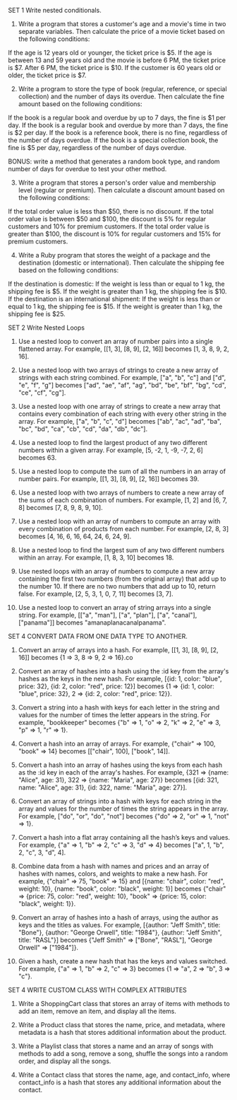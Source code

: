 SET 1 Write nested conditionals.
1. Write a program that stores a customer's age and a movie's time in two separate variables. Then calculate the price of a movie ticket based on the following conditions:

If the age is 12 years old or younger, the ticket price is $5.
If the age is between 13 and 59 years old and the movie is before 6 PM, the ticket price is $7. After 6 PM, the ticket price is $10.
If the customer is 60 years old or older, the ticket price is $7. 

2. Write a program to store the type of book (regular, reference, or special collection) and the number of days its overdue. Then calculate the fine amount based on the following conditions:

If the book is a regular book and overdue by up to 7 days, the fine is $1 per day.
If the book is a regular book and overdue by more than 7 days, the fine is $2 per day.
If the book is a reference book, there is no fine, regardless of the number of days overdue.
If the book is a special collection book, the fine is $5 per day, regardless of the number of days overdue.

BONUS: write a method that generates a random book type, and random number of days for overdue to test your other method. 

3. Write a program that stores a person's order value and membership level (regular or premium). Then calculate a discount amount based on the following conditions:

If the total order value is less than $50, there is no discount.
If the total order value is between $50 and $100, the discount is 5% for regular customers and 10% for premium customers.
If the total order value is greater than $100, the discount is 10% for regular customers and 15% for premium customers.

4. Write a Ruby program that stores the weight of a package and the destination (domestic or international). Then calculate the shipping fee based on the following conditions:

If the destination is domestic:
If the weight is less than or equal to 1 kg, the shipping fee is $5.
If the weight is greater than 1 kg, the shipping fee is $10.
If the destination is an international shipment:
If the weight is less than or equal to 1 kg, the shipping fee is $15.
If the weight is greater than 1 kg, the shipping fee is $25.


SET 2 Write Nested Loops
1. Use a nested loop to convert an array of number pairs into a single flattened array.
For example, [[1, 3], [8, 9], [2, 16]] becomes [1, 3, 8, 9, 2, 16].

2. Use a nested loop with two arrays of strings to create a new array of strings with each string combined.
For example, ["a", "b", "c"] and ["d", "e", "f", "g"] becomes ["ad", "ae", "af", "ag", "bd", "be", "bf", "bg", "cd", "ce", "cf", "cg"].

3. Use a nested loop with one array of strings to create a new array that contains every combination of each string with every other string in the array.
For example, ["a", "b", "c", "d"] becomes ["ab", "ac", "ad", "ba", "bc", "bd", "ca", "cb", "cd", "da", "db", "dc"].

4. Use a nested loop to find the largest product of any two different numbers within a given array.
For example, [5, -2, 1, -9, -7, 2, 6] becomes 63.

5. Use a nested loop to compute the sum of all the numbers in an array of number pairs.
For example, [[1, 3], [8, 9], [2, 16]] becomes 39.

6. Use a nested loop with two arrays of numbers to create a new array of the sums of each combination of numbers.
For example, [1, 2] and [6, 7, 8] becomes [7, 8, 9, 8, 9, 10].

7. Use a nested loop with an array of numbers to compute an array with every combination of products from each number.
For example, [2, 8, 3] becomes [4, 16, 6, 16, 64, 24, 6, 24, 9].

8. Use a nested loop to find the largest sum of any two different numbers within an array.
For example, [1, 8, 3, 10] becomes 18.

9. Use nested loops with an array of numbers to compute a new array containing the first two numbers (from the original array) that add up to the number 10. If there are no two numbers that add up to 10, return false.
For example, [2, 5, 3, 1, 0, 7, 11] becomes [3, 7].

10. Use a nested loop to convert an array of string arrays into a single string.
For example, [["a", "man"], ["a", "plan"], ["a", "canal"], ["panama"]] becomes "amanaplanacanalpanama".


SET 4 CONVERT DATA FROM ONE DATA TYPE TO ANOTHER. 

1. Convert an array of arrays into a hash.
For example, [[1, 3], [8, 9], [2, 16]] becomes {1 => 3, 8 => 9, 2 => 16}.co 

2. Convert an array of hashes into a hash using the :id key from the array's hashes as the keys in the new hash.
For example, [{id: 1, color: "blue", price: 32}, {id: 2, color: "red", price: 12}] becomes {1 => {id: 1, color: "blue", price: 32}, 2 => {id: 2, color: "red", price: 12}}.

3. Convert a string into a hash with keys for each letter in the string and values for the number of times the letter appears in the string.
For example, "bookkeeper" becomes {"b" => 1, "o" => 2, "k" => 2, "e" => 3, "p" => 1, "r" => 1}.

4. Convert a hash into an array of arrays.
For example, {"chair" => 100, "book" => 14} becomes [["chair", 100], ["book", 14]].

5. Convert a hash into an array of hashes using the keys from each hash as the :id key in each of the array's hashes.
For example, {321 => {name: "Alice", age: 31}, 322 => {name: "Maria", age: 27}} becomes [{id: 321, name: "Alice", age: 31}, {id: 322, name: "Maria", age: 27}].

6. Convert an array of strings into a hash with keys for each string in the array and values for the number of times the string appears in the array.
For example, ["do", "or", "do", "not"] becomes {"do" => 2, "or" => 1, "not" => 1}.

7. Convert a hash into a flat array containing all the hash’s keys and values.
For example, {"a" => 1, "b" => 2, "c" => 3, "d" => 4} becomes ["a", 1, "b", 2, "c", 3, "d", 4].

8. Combine data from a hash with names and prices and an array of hashes with names, colors, and weights to make a new hash.
For example, {"chair" => 75, "book" => 15} and [{name: "chair", color: "red", weight: 10}, {name: "book", color: "black", weight: 1}] becomes {"chair" => {price: 75, color: "red", weight: 10}, "book" => {price: 15, color: "black", weight: 1}}.

9. Convert an array of hashes into a hash of arrays, using the author as keys and the titles as values.
For example, [{author: "Jeff Smith", title: "Bone"}, {author: "George Orwell", title: "1984"}, {author: "Jeff Smith", title: "RASL"}] becomes {"Jeff Smith" => ["Bone", "RASL"], "George Orwell" => ["1984"]}.

10. Given a hash, create a new hash that has the keys and values switched.
For example, {"a" => 1, "b" => 2, "c" => 3} becomes {1 => "a", 2 => "b", 3 => "c"}.


SET 4 WRITE CUSTOM CLASS WITH COMPLEX ATTRIBUTES

1. Write a ShoppingCart class that stores an array of items with methods to add an item, remove an item, and display all the items.

2. Write a Product class that stores the name, price, and metadata, where metadata is a hash that stores additional information about the product.

3. Write a Playlist class that stores a name and an array of songs with methods to add a song, remove a song, shuffle the songs into a random order, and display all the songs.

4. Write a Contact class that stores the name, age, and contact_info, where contact_info is a hash that stores any additional information about the contact.